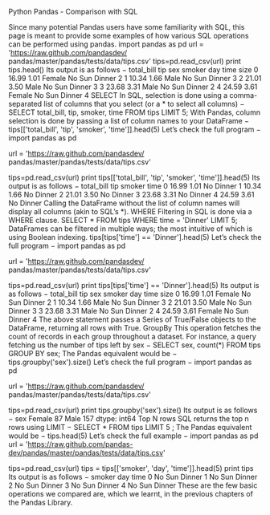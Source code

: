 
Python Pandas - Comparison with SQL



Since many potential Pandas users have some familiarity with SQL, this page is meant to provide some examples of how various SQL operations can be performed using pandas.
import pandas as pd
url = 'https://raw.github.com/pandasdev/
pandas/master/pandas/tests/data/tips.csv'
tips=pd.read_csv(url)
print tips.head()
Its output is as follows −
    total_bill   tip      sex  smoker  day     time  size
0        16.99  1.01   Female      No  Sun  Dinner      2
1        10.34  1.66     Male      No  Sun  Dinner      3
2        21.01  3.50     Male      No  Sun  Dinner      3
3        23.68  3.31     Male      No  Sun  Dinner      2
4        24.59  3.61   Female      No  Sun  Dinner      4
SELECT
In SQL, selection is done using a comma-separated list of columns that you select (or a * to select all columns) −
SELECT total_bill, tip, smoker, time
FROM tips
LIMIT 5;
With Pandas, column selection is done by passing a list of column names to your DataFrame −
tips[['total_bill', 'tip', 'smoker', 'time']].head(5)
Let’s check the full program −
import pandas as pd

url = 'https://raw.github.com/pandasdev/
pandas/master/pandas/tests/data/tips.csv'
 
tips=pd.read_csv(url)
print tips[['total_bill', 'tip', 'smoker', 'time']].head(5)
Its output is as follows −
   total_bill   tip  smoker     time
0       16.99  1.01      No   Dinner
1       10.34  1.66      No   Dinner
2       21.01  3.50      No   Dinner
3       23.68  3.31      No   Dinner
4       24.59  3.61      No   Dinner
Calling the DataFrame without the list of column names will display all columns (akin to SQL’s *).
WHERE
Filtering in SQL is done via a WHERE clause.
  SELECT * FROM tips WHERE time = 'Dinner' LIMIT 5;
DataFrames can be filtered in multiple ways; the most intuitive of which is using Boolean indexing.
  tips[tips['time'] == 'Dinner'].head(5)
Let’s check the full program −
import pandas as pd

url = 'https://raw.github.com/pandasdev/
pandas/master/pandas/tests/data/tips.csv'

tips=pd.read_csv(url)
print tips[tips['time'] == 'Dinner'].head(5)
Its output is as follows −
   total_bill   tip      sex  smoker  day    time  size
0       16.99  1.01   Female     No   Sun  Dinner    2
1       10.34  1.66     Male     No   Sun  Dinner    3
2       21.01  3.50     Male     No   Sun  Dinner    3
3       23.68  3.31     Male     No   Sun  Dinner    2
4       24.59  3.61   Female     No   Sun  Dinner    4
The above statement passes a Series of True/False objects to the DataFrame, returning all rows with True.
GroupBy
This operation fetches the count of records in each group throughout a dataset. For instance, a query fetching us the number of tips left by sex −
SELECT sex, count(*)
FROM tips
GROUP BY sex;
The Pandas equivalent would be −
tips.groupby('sex').size()
Let’s check the full program −
import pandas as pd

url = 'https://raw.github.com/pandasdev/
pandas/master/pandas/tests/data/tips.csv'

tips=pd.read_csv(url)
print tips.groupby('sex').size()
Its output is as follows −
sex
Female   87
Male    157
dtype: int64
Top N rows
SQL returns the top n rows using LIMIT −
SELECT * FROM tips
LIMIT 5 ;
The Pandas equivalent would be −
tips.head(5)
Let’s check the full example −
import pandas as pd
url = 'https://raw.github.com/pandas-dev/pandas/master/pandas/tests/data/tips.csv'

tips=pd.read_csv(url)
tips = tips[['smoker', 'day', 'time']].head(5)
print tips
Its output is as follows −
   smoker   day     time
0      No   Sun   Dinner
1      No   Sun   Dinner
2      No   Sun   Dinner
3      No   Sun   Dinner
4      No   Sun   Dinner
These are the few basic operations we compared are, which we learnt, in the previous chapters of the Pandas Library.



